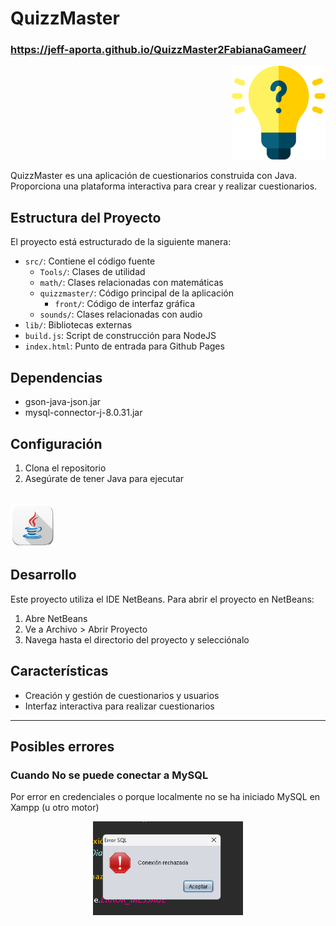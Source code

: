 # QuizzMaster 

<h3>
    <a href="https://jeff-aporta.github.io/QuizzMaster2FabianaGameer/">
        https://jeff-aporta.github.io/QuizzMaster2FabianaGameer/
    </a>
</h3>

<p align="right">
    <img src="src/quizzmaster/front/img/icon.png" height="150" />
</p>

QuizzMaster es una aplicación de cuestionarios construida con Java. Proporciona una plataforma interactiva para crear y realizar cuestionarios.

## Estructura del Proyecto

El proyecto está estructurado de la siguiente manera:

- `src/`: Contiene el código fuente
  - `Tools/`: Clases de utilidad
  - `math/`: Clases relacionadas con matemáticas
  - `quizzmaster/`: Código principal de la aplicación
    - `front/`: Código de interfaz gráfica
  - `sounds/`: Clases relacionadas con audio
- `lib/`: Bibliotecas externas
- `build.js`: Script de construcción para NodeJS
- `index.html`: Punto de entrada para Github Pages

## Dependencias

- gson-java-json.jar
- mysql-connector-j-8.0.31.jar


## Configuración

1. Clona el repositorio
2. Asegúrate de tener Java para ejecutar
<br/>
<img src="src/quizzmaster/front/img/java.png" height="70" />

## Desarrollo

Este proyecto utiliza el IDE NetBeans. Para abrir el proyecto en NetBeans:

1. Abre NetBeans
2. Ve a Archivo > Abrir Proyecto
3. Navega hasta el directorio del proyecto y selecciónalo

## Características

- Creación y gestión de cuestionarios y usuarios
- Interfaz interactiva para realizar cuestionarios

---

## Posibles errores

### Cuando No se puede conectar a MySQL

Por error en credenciales o porque localmente no se ha iniciado MySQL en Xampp (u otro motor)

<p align="center">
    <img src="src/quizzmaster/front/img/doc/error-sql.png" height="150" />
</p>